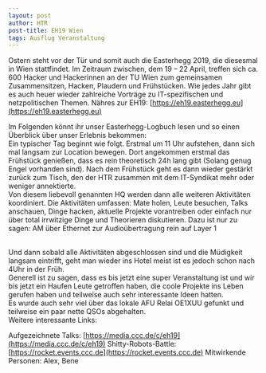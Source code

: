 ```yaml
---
layout: post
author: HTR
post-title: EH19 Wien
tags: Ausflug Veranstaltung
---
```


Ostern steht vor der Tür und somit auch die Easterhegg 2019, die diesesmal in Wien stattfindet.
Im Zeitraum zwischen, dem 19 – 22 April, treffen sich ca. 600 Hacker und Hackerinnen an der TU Wien zum gemeinsamen Zusammensitzen, Hacken, Plaudern und Frühstücken.
Wie jedes Jahr gibt es auch heuer wieder zahlreiche Vorträge zu IT-spezifischen und netzpolitischen Themen.
Nähres zur EH19: [https://eh19.easterhegg.eu](https://eh19.easterhegg.eu)

Im Folgenden könnt ihr unser Easterhegg-Logbuch lesen und so einen Überblick über unser Erlebnis bekommen:
<br>
Ein typischer Tag beginnt wie folgt.
Erstmal um 11 Uhr aufstehen, dann sich mal langsam zur Location bewegen.
Dort angekommen erstmal das Frühstück genießen, dass es rein theoretisch 24h lang gibt (Solang genug Engel vorhanden sind).
Nach dem Frühstück geht es dann wieder gestärkt zurück zum Tisch, den der HTR zusammen mit dem IT-Syndikat mehr oder weniger annektierte.
<br>
Von diesem liebevoll genannten HQ werden dann alle weiteren Aktivitäten koordiniert.
Die Aktivitäten umfassen: Mate holen, Leute besuchen, Talks anschauen, Dinge hacken, aktuelle Projekte vorantreiben oder einfach nur über total irrwitzige Dinge und Theorieren diskutieren.
Dazu ist nur zu sagen: AM über Ethernet zur Audioübertragung rein auf Layer 1

<br>
Und dann sobald alle Aktivitäten abgeschlossen sind und die Müdigkeit langsam eintrifft, geht man wieder ins Hotel meist ist es jedoch schon nach 4Uhr in der Früh.

<br>
Generell ist zu sagen, dass es bis jetzt eine super Veranstaltung ist und wir bis jetzt ein Haufen Leute getroffen haben, die coole Projekte ins Leben gerufen haben und teilweise auch sehr interessante Ideen hatten.

<br>
Es wurde auch sehr viel über das lokale AFU Relai OE1XUU gefunkt und teilweise ein paar nette QSOs abgehalten.

<br>
Weitere interessante Links:

Aufgezeichnete Talks: [https://media.ccc.de/c/eh19](https://media.ccc.de/c/eh19)
Shitty-Robots-Battle: [https://rocket.events.ccc.de](https://rocket.events.ccc.de)
Mitwirkende Personen:
Alex, Bene
